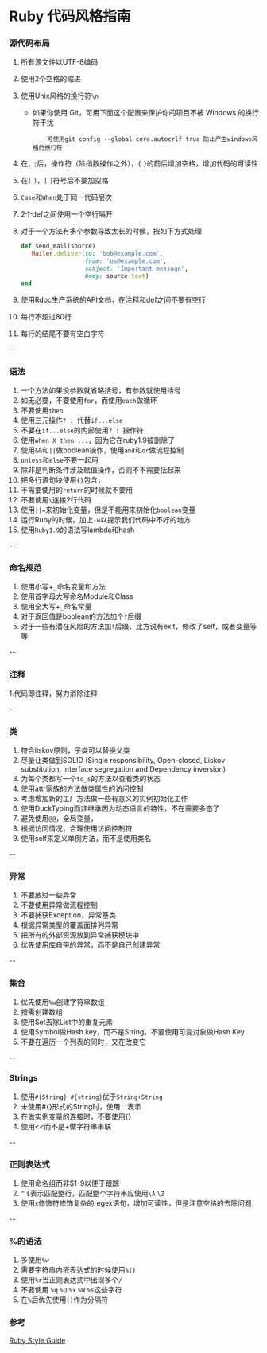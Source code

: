 
# Ruby 代码风格指南


### 源代码布局
1. 所有源文件以UTF-8编码
2. 使用2个空格的缩进
3. 使用Unix风格的换行符`\n`
	- 如果你使用 Git，可用下面这个配置来保护你的项目不被 Windows 的换行符干扰
	
		```
			可使用git config --global core.autocrlf true 防止产生windows风格的换行符
		```
4. 在`,` `;`后，操作符（除指数操作之外），`{` `}`的前后增加空格，增加代码的可读性
5. 在`(` `)`，`[` `]`符号后不要加空格
6. `Case`和`When`处于同一代码层次
7. 2个def之间使用一个空行隔开
8. 对于一个方法有多个参数导致太长的时候，按如下方式处理

	```ruby
	def send_mail(source)
	   Mailer.deliver(to: 'bob@example.com',
	                  from: 'us@example.com',
	                  subject: 'Important message',
	                  body: source.text)
	end
	```
9. 使用Rdoc生产系统的API文档，在注释和def之间不要有空行
10. 每行不超过80行
11. 每行的结尾不要有空白字符

--

### 语法
1. 一个方法如果没参数就省略括号，有参数就使用括号
2. 如无必要，不要使用`for`，而使用`each`做循环
3. 不要使用`then`
4. 使用三元操作`? : `代替`if...else`
5. 不要在`if...else`的内部使用`? : `操作符
6. 使用`when X then ...`，因为它在ruby1.9被删除了
7. 使用`&&`和`||`做boolean操作，使用`and`和`or`做流程控制
8. `unless`和`else`不要一起用
9. 除非是判断条件涉及赋值操作，否则不不需要括起来
10. 把多行语句块使用`{}`包含，
11. 不需要使用的`return`的时候就不要用
12. 不要使用`\`连接2行代码
13. 使用`||=`来初始化变量，但是不能用来初始化`boolean`变量
14. 运行Ruby的时候，加上`-w`以提示我们代码中不好的地方
15. 使用`Ruby1.9`的语法写lambda和hash

--

### 命名规范
1. 使用小写+`_`命名变量和方法
2. 使用首字母大写命名Module和Class
3. 使用全大写+`_`命名常量
4. 对于返回值是boolean的方法加个`?`后缀
5. 对于一些有潜在风险的方法加`!`后缀，比方说有exit，修改了self，或者变量等等

--

### 注释
1.代码即注释，努力消除注释

--

### 类
1. 符合liskov原则，子类可以替换父类
2. 尽量让类做到SOLID (Single responsibility, Open-closed, Liskov substitution, Interface segregation and Dependency inversion)
3. 为每个类都写一个`to_s`的方法以查看类的状态
4. 使用attr家族的方法做类属性的访问控制
5. 考虑增加新的工厂方法做一些有意义的实例初始化工作
6. 使用DuckTyping而非继承因为动态语言的特性，不在需要多态了
7. 避免使用`@@`，全局变量，
8. 根据访问情况，合理使用访问控制符
9. 使用self来定义单例方法，而不是使用类名

--

### 异常
1. 不要放过一些异常
2. 不要使用异常做流程控制
3. 不要捕获Exception，异常基类
4. 根据异常类型的覆盖面排列异常
5. 把所有的外部资源放到异常捕获模块中
6. 优先使用库自带的异常，而不是自己创建异常

--

### 集合
1. 优先使用`%w`创建字符串数组
2. 按需创建数组
3. 使用Set去除List中的重复元素
4. 使用Symbol做Hash key，而不是String，不要使用可变对象做Hash Key
5. 不要在遍历一个列表的同时，又在改变它

--

### Strings
1. 使用`#{String} #{string}`优于`String+String`
2. 未使用#{}形式的String时，使用`''`表示
3. 在做实例变量的连接时，不要使用{}
4. 使用<<而不是+做字符串串联

--

### 正则表达式
1. 使用命名组而非$1-9以便于跟踪
2. `^` `$`表示匹配整行，匹配整个字符串应使用`\A` `\Z`
3. 使用`x`修饰符修饰复杂的regex语句，增加可读性，但是注意空格的去除问题

--

### %的语法
1. 多使用`%w`
2. 需要字符串内嵌表达式的时候使用`%()`
3. 使用`%r`当正则表达式中出现多个`/`
4. 不要使用 `%q` `%Q` `%x` `%W` `%s`这些字符
5. 在`%`后优先使用`()`作为分隔符


### 参考
[Ruby Style Guide](https://github.com/bbatsov/ruby-style-guide)

